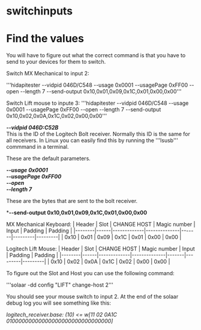 # switchinputs



# Find the values
You will have to figure out what the correct command is that you have to send to your devices for them to switch.

Switch MX Mechanical to input 2:

'''hidapitester --vidpid 046D/C548 --usage 0x0001 --usagePage 0xFF00 --open --length 7 --send-output 0x10,0x01,0x09,0x1C,0x01,0x00,0x00'''

Switch Lift mouse to inpute 3:
'''hidapitester --vidpid 046D/C548 --usage 0x0001 --usagePage 0xFF00 --open --length 7 --send-output 0x10,0x02,0x0A,0x1C,0x02,0x00,0x00'''

***--vidpid 046D:C52B***  
This is the ID of the Logitech Bolt receiver. Normally this ID is the same for all receivers. 
In Linux you can easily find this by running the '''lsusb''' commmand in a terminal.

These are the default parameters.

***--usage 0x0001***  
***--usagePage 0xFF00***  
***--open***  
***--length 7***  

These are the bytes that are sent to the bolt receiver.

***--send-output 0x10,0x01,0x09,0x1C,0x01,0x00,0x00**  

MX Mechanical Keyboard:
| Header | Slot | CHANGE HOST | Magic number | Input | Padding | Padding |
|--------|------|-------------|--------------|-------|---------|---------|
|  0x10  | 0x01 |     0x09    |     0x1C     | 0x01  |  0x00   |  0x00   |

Logitech Lift Mouse:
| Header | Slot | CHANGE HOST | Magic number | Input | Padding | Padding |
|--------|------|-------------|--------------|-------|---------|---------|
|  0x10  | 0x02 |     0x0A    |     0x1C     | 0x02  |  0x00   |  0x00   |


To figure out the Slot and Host you can use the following command:

'''solaar -dd config "LIFT" change-host 2'''

You should see your mouse switch to input 2. At the end of the solaar debug log you will see something like this:

*logitech_receiver.base: (10) <= w[11 02 0A1C 01000000000000000000000000000000]*


